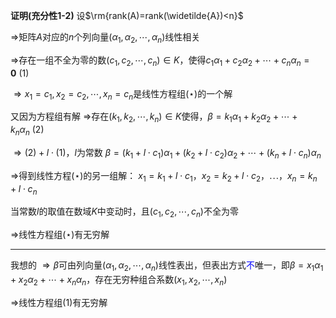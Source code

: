 **证明(充分性1-2)**
设$\rm{rank(A)=rank(\widetilde{A})<n}$

$\Rightarrow$矩阵$A$对应的$n$个列向量$(\alpha_1,\alpha_2,\cdots,\alpha_n)$线性相关

$\Rightarrow$存在一组不全为零的数$(c_1,c_2,\cdots,c_n)\in K$，使得$c_1\alpha_1
+c_2\alpha_2+\cdots+c_n\alpha_n=\mathbf0\ (1)$

$\Rightarrow x_1=c_1,x_2=c_2,\cdots,x_n=c_n$是线性方程组$(\star)$的一个解

又因为方程组有解
$\Rightarrow$存在$(k_1,k_2,\cdots,k_n)\in K$使得，$\beta=k_1\alpha_1+k_2\alpha_2+\cdots
+k_n\alpha_n\ (2)$

$\Rightarrow(2)+l\cdot(1)，l$为常数
$\beta=(k_1+l\cdot c_1)\alpha_1
+(k_2+l\cdot c_2)\alpha_2+\cdots
+(k_n+l\cdot c_n)\alpha_n$

$\Rightarrow$得到线性方程$(\star)$的另一组解：
$x_1=k_1+l\cdot c_1，x_2=k_2+l\cdot c_2，\cdots，x_n=k_n+l\cdot c_n$

当常数$l$的取值在数域$K$中变动时，且$(c_1,c_2,\cdots,c_n)$不全为零

$\Rightarrow$线性方程组$(\star)$有无穷解

---
我想的
$\Rightarrow\beta$可由列向量$(\alpha_1,\alpha_2,
\cdots,\alpha_n)$线性表出，但表出方式<font color=blue>不</font>唯一，即$\beta=x_1\alpha_1+x_2\alpha_2+\cdots+x_n\alpha_n$，存在无穷种组合系数$(x_1,x_2,\cdots,x_n)$

$\Rightarrow$线性方程组$(1)$有无穷解
